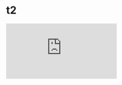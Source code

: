 # t2

![Visitor Counter - RepoC Custom Theme](http://openlabx.com/github-visitors-counter/public/generate_image.php?username=ajee10x&repository=t2&layout=horizontal)
